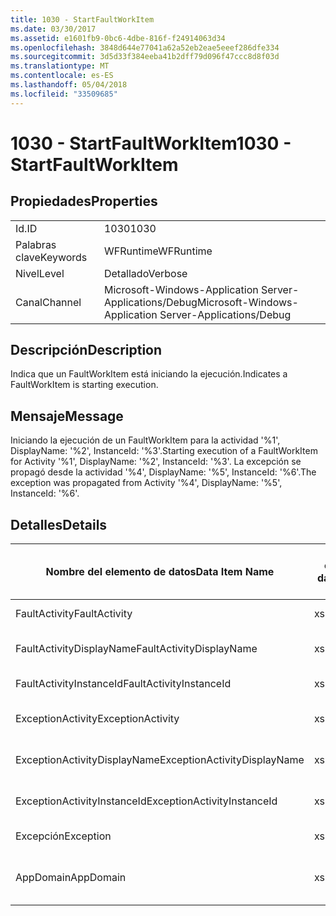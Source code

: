 ```yaml
---
title: 1030 - StartFaultWorkItem
ms.date: 03/30/2017
ms.assetid: e1601fb9-0bc6-4dbe-816f-f24914063d34
ms.openlocfilehash: 3848d644e77041a62a52eb2eae5eeef286dfe334
ms.sourcegitcommit: 3d5d33f384eeba41b2dff79d096f47ccc8d8f03d
ms.translationtype: MT
ms.contentlocale: es-ES
ms.lasthandoff: 05/04/2018
ms.locfileid: "33509685"
---
```

# <a name="1030---startfaultworkitem"></a><span data-ttu-id="f7572-102">1030 - StartFaultWorkItem</span><span class="sxs-lookup"><span data-stu-id="f7572-102">1030 - StartFaultWorkItem</span></span>
## <a name="properties"></a><span data-ttu-id="f7572-103">Propiedades</span><span class="sxs-lookup"><span data-stu-id="f7572-103">Properties</span></span>  
  
|||  
|-|-|  
|<span data-ttu-id="f7572-104">Id.</span><span class="sxs-lookup"><span data-stu-id="f7572-104">ID</span></span>|<span data-ttu-id="f7572-105">1030</span><span class="sxs-lookup"><span data-stu-id="f7572-105">1030</span></span>|  
|<span data-ttu-id="f7572-106">Palabras clave</span><span class="sxs-lookup"><span data-stu-id="f7572-106">Keywords</span></span>|<span data-ttu-id="f7572-107">WFRuntime</span><span class="sxs-lookup"><span data-stu-id="f7572-107">WFRuntime</span></span>|  
|<span data-ttu-id="f7572-108">Nivel</span><span class="sxs-lookup"><span data-stu-id="f7572-108">Level</span></span>|<span data-ttu-id="f7572-109">Detallado</span><span class="sxs-lookup"><span data-stu-id="f7572-109">Verbose</span></span>|  
|<span data-ttu-id="f7572-110">Canal</span><span class="sxs-lookup"><span data-stu-id="f7572-110">Channel</span></span>|<span data-ttu-id="f7572-111">Microsoft-Windows-Application Server-Applications/Debug</span><span class="sxs-lookup"><span data-stu-id="f7572-111">Microsoft-Windows-Application Server-Applications/Debug</span></span>|  
  
## <a name="description"></a><span data-ttu-id="f7572-112">Descripción</span><span class="sxs-lookup"><span data-stu-id="f7572-112">Description</span></span>  
 <span data-ttu-id="f7572-113">Indica que un FaultWorkItem está iniciando la ejecución.</span><span class="sxs-lookup"><span data-stu-id="f7572-113">Indicates a FaultWorkItem is starting execution.</span></span>  
  
## <a name="message"></a><span data-ttu-id="f7572-114">Mensaje</span><span class="sxs-lookup"><span data-stu-id="f7572-114">Message</span></span>  
 <span data-ttu-id="f7572-115">Iniciando la ejecución de un FaultWorkItem para la actividad '%1', DisplayName: '%2', InstanceId: '%3'.</span><span class="sxs-lookup"><span data-stu-id="f7572-115">Starting execution of a FaultWorkItem for Activity '%1', DisplayName: '%2', InstanceId: '%3'.</span></span>  <span data-ttu-id="f7572-116">La excepción se propagó desde la actividad '%4', DisplayName: '%5', InstanceId: '%6'.</span><span class="sxs-lookup"><span data-stu-id="f7572-116">The exception was propagated from Activity '%4', DisplayName: '%5', InstanceId: '%6'.</span></span>  
  
## <a name="details"></a><span data-ttu-id="f7572-117">Detalles</span><span class="sxs-lookup"><span data-stu-id="f7572-117">Details</span></span>  
  
|<span data-ttu-id="f7572-118">Nombre del elemento de datos</span><span class="sxs-lookup"><span data-stu-id="f7572-118">Data Item Name</span></span>|<span data-ttu-id="f7572-119">Tipo del elemento de datos</span><span class="sxs-lookup"><span data-stu-id="f7572-119">Data Item Type</span></span>|<span data-ttu-id="f7572-120">Descripción</span><span class="sxs-lookup"><span data-stu-id="f7572-120">Description</span></span>|  
|--------------------|--------------------|-----------------|  
|<span data-ttu-id="f7572-121">FaultActivity</span><span class="sxs-lookup"><span data-stu-id="f7572-121">FaultActivity</span></span>|<span data-ttu-id="f7572-122">xs:string</span><span class="sxs-lookup"><span data-stu-id="f7572-122">xs:string</span></span>|<span data-ttu-id="f7572-123">Nombre de tipo de la actividad que generó el error.</span><span class="sxs-lookup"><span data-stu-id="f7572-123">The type name of the fault activity.</span></span>|  
|<span data-ttu-id="f7572-124">FaultActivityDisplayName</span><span class="sxs-lookup"><span data-stu-id="f7572-124">FaultActivityDisplayName</span></span>|<span data-ttu-id="f7572-125">xs:string</span><span class="sxs-lookup"><span data-stu-id="f7572-125">xs:string</span></span>|<span data-ttu-id="f7572-126">Nombre para mostrar de la actividad que generó el error.</span><span class="sxs-lookup"><span data-stu-id="f7572-126">The display name of the fault activity.</span></span>|  
|<span data-ttu-id="f7572-127">FaultActivityInstanceId</span><span class="sxs-lookup"><span data-stu-id="f7572-127">FaultActivityInstanceId</span></span>|<span data-ttu-id="f7572-128">xs:string</span><span class="sxs-lookup"><span data-stu-id="f7572-128">xs:string</span></span>|<span data-ttu-id="f7572-129">Identificador de la actividad que generó el error.</span><span class="sxs-lookup"><span data-stu-id="f7572-129">The instance id of the fault activity.</span></span>|  
|<span data-ttu-id="f7572-130">ExceptionActivity</span><span class="sxs-lookup"><span data-stu-id="f7572-130">ExceptionActivity</span></span>|<span data-ttu-id="f7572-131">xs:string</span><span class="sxs-lookup"><span data-stu-id="f7572-131">xs:string</span></span>|<span data-ttu-id="f7572-132">El nombre de tipo para mostrar de la actividad que produjo la excepción.</span><span class="sxs-lookup"><span data-stu-id="f7572-132">The type name of the activity that threw the exception.</span></span>|  
|<span data-ttu-id="f7572-133">ExceptionActivityDisplayName</span><span class="sxs-lookup"><span data-stu-id="f7572-133">ExceptionActivityDisplayName</span></span>|<span data-ttu-id="f7572-134">xs:string</span><span class="sxs-lookup"><span data-stu-id="f7572-134">xs:string</span></span>|<span data-ttu-id="f7572-135">El nombre para mostrar de la actividad que produjo la excepción.</span><span class="sxs-lookup"><span data-stu-id="f7572-135">The display name of the activity that threw the exception.</span></span>|  
|<span data-ttu-id="f7572-136">ExceptionActivityInstanceId</span><span class="sxs-lookup"><span data-stu-id="f7572-136">ExceptionActivityInstanceId</span></span>|<span data-ttu-id="f7572-137">xs:string</span><span class="sxs-lookup"><span data-stu-id="f7572-137">xs:string</span></span>|<span data-ttu-id="f7572-138">Identificador de instancia de la actividad que generó la excepción.</span><span class="sxs-lookup"><span data-stu-id="f7572-138">The instance id of the activity that threw the exception.</span></span>|  
|<span data-ttu-id="f7572-139">Excepción</span><span class="sxs-lookup"><span data-stu-id="f7572-139">Exception</span></span>|<span data-ttu-id="f7572-140">xs:string</span><span class="sxs-lookup"><span data-stu-id="f7572-140">xs:string</span></span>|<span data-ttu-id="f7572-141">Detalles de la excepción para la excepción</span><span class="sxs-lookup"><span data-stu-id="f7572-141">The exception details for the exception</span></span>|  
|<span data-ttu-id="f7572-142">AppDomain</span><span class="sxs-lookup"><span data-stu-id="f7572-142">AppDomain</span></span>|<span data-ttu-id="f7572-143">xs:string</span><span class="sxs-lookup"><span data-stu-id="f7572-143">xs:string</span></span>|<span data-ttu-id="f7572-144">La cadena devuelta por AppDomain.CurrentDomain.FriendlyName.</span><span class="sxs-lookup"><span data-stu-id="f7572-144">The string returned by AppDomain.CurrentDomain.FriendlyName.</span></span>|
